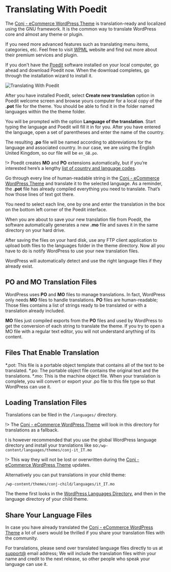 # Translating With Poedit

The [Conj - eCommerce WordPress Theme](https://themeforest.net/item/conj-ecommerce-wordpress-theme/21935639?ref=mypreview) is translation-ready and localized using the GNU framework. It is the common way to translate WordPress core and almost any theme or plugin.

If you need more advanced features such as translating menu items, categories, etc. Feel free to visit [WPML](https://wpml.org/purchase/purchase-process/) website and find out more about their premium services and plugin.

If you don't have the [Poedit](https://poedit.net/) software installed on your local computer, go ahead and download Poedit now. When the download completes, go through the installation wizard to install it.

![Translating With Poedit](img/translating-with-poedit.png)

After you have installed Poedit, select **Create new translation** option in Poedit welcome screen and browse yours computer for a local copy of the **.pot** file for the theme. You should be able to find it in the folder named languages within the the theme folder.

You will be prompted with the option **Language of the translation**. Start typing the language and Poedit will fill it in for you. After you have entered the language, open a set of parentheses and enter the name of the country.

The resulting **.po** file will be named according to abbreviations for the language and associated country. In our case, we are using the English United Kingdom, so our file will be ```en_GB.po```.

!> Poedit creates **MO** and **PO** extensions automatically, but if you’re interested here’s a lengthy [list of country and language codes](http://www.fincher.org/Utilities/CountryLanguageList.shtml).

Go through every line of human-readable string in the [Conj - eCommerce WordPress Theme](https://themeforest.net/item/conj-ecommerce-wordpress-theme/21935639?ref=mypreview) and translate it to the selected language. As a reminder, the **.pot** file has already compiled everything you need to translate. That’s how those lines of text got there.

You need to select each line, one by one and enter the translation in the box on the bottom left corner of the Poedit interface.

When you are about to save your new translation file from Poedit, the software automatically generates a new **.mo** file and saves it in the same directory on your hard drive.

After saving the files on your hard disk, use any FTP client application to upload both files to the languages folder in the theme directory. Now all you have to do is notify WordPress to use your new translation files.

WordPress will automatically detect and use the right language files if they already exist.

## PO and MO Translation Files

WordPress uses **PO** and **MO** files to manage translations. In fact, WordPress only needs **MO** files to handle translations. **PO** files are human-readable; Those files contains a list of strings ready to be translated or with a translation already included.

**MO** files just compiled exports from the **PO** files and used by WordPress to get the conversion of each string to translate the theme. If you try to open a MO file with a regular text editor, you will not understand anything of its content.

## Files That Enable Translation

*.pot: This file is a portable object template that contains all of the text to be translated.
*.po: The portable object file contains the original text and the translations.
*.mo: This is the machine object file. When your translation is complete, you will convert or export your .po file to this file type so that WordPress can use it.

## Loading Translation Files

Translations can be filed in the ```/languages/``` directory.

!> The [Conj - eCommerce WordPress Theme](https://themeforest.net/item/conj-ecommerce-wordpress-theme/21935639?ref=mypreview) will look in this directory for translations as a fallback.

t is however recommended that you use the global WordPress language directory and install your translations like so:```/wp-content/languages/themes/conj-it_IT.mo```

!> This way they will not be lost or overwritten during the [Conj - eCommerce WordPress Theme](https://themeforest.net/item/conj-ecommerce-wordpress-theme/21935639?ref=mypreview) updates.

Alternatively you can put translations in your child theme:

```/wp-content/themes/conj-child/languages/it_IT.mo```

The theme first looks in the [WordPress Languages Directory](https://developer.wordpress.org/themes/functionality/localization/), and then in the language directory of your child theme.

## Share Your Language Files

In case you have already translated the [Conj - eCommerce WordPress Theme](https://themeforest.net/item/conj-ecommerce-wordpress-theme/21935639?ref=mypreview) a lot of users would be thrilled if you share your translation files with the community.

For translations, please send over translated language files directly to us at [support@](mailto:support@mypreview.one) email address; We will include the translation files within your name and credit to the next release, so other people who speak your language can use it.
